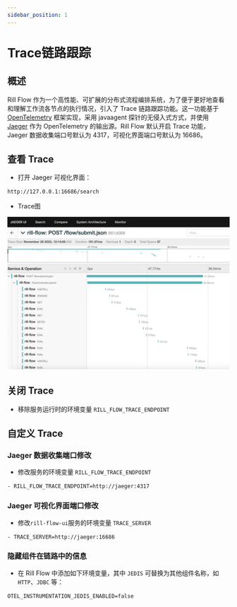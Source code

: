 ```yaml
---
sidebar_position: 1
---
```


# Trace链路跟踪

## 概述

Rill Flow 作为一个高性能、可扩展的分布式流程编排系统，为了便于更好地查看和理解工作流各节点的执行情况，引入了 Trace 链路跟踪功能。这一功能基于 [OpenTelemetry](https://opentelemetry.io/docs/) 框架实现，采用 javaagent 探针的无侵入式方式，并使用 [Jaeger](https://www.jaegertracing.io/) 作为 OpenTelemetry 的输出源。Rill Flow 默认开启 Trace 功能，Jaeger 数据收集端口号默认为 4317，可视化界面端口号默认为 16686。

## 查看 Trace

- 打开 Jaeger 可视化界面：

```txt
http://127.0.0.1:16686/search
```

- Trace图

![TRACE](assets/trace_sample.png)

## 关闭 Trace

- 移除服务运行时的环境变量 `RILL_FLOW_TRACE_ENDPOINT`

## 自定义 Trace

### Jaeger 数据收集端口修改

- 修改服务的环境变量 `RILL_FLOW_TRACE_ENDPOINT` 

```txt
- RILL_FLOW_TRACE_ENDPOINT=http://jaeger:4317
```

### Jaeger 可视化界面端口修改

- 修改`rill-flow-ui`服务的环境变量 `TRACE_SERVER` 

```txt
- TRACE_SERVER=http://jaeger:16686
```

### 隐藏组件在链路中的信息

- 在 Rill Flow 中添加如下环境变量，其中 `JEDIS` 可替换为其他组件名称，如 `HTTP`、`JDBC` 等：

```txt
OTEL_INSTRUMENTATION_JEDIS_ENABLED=false
```
